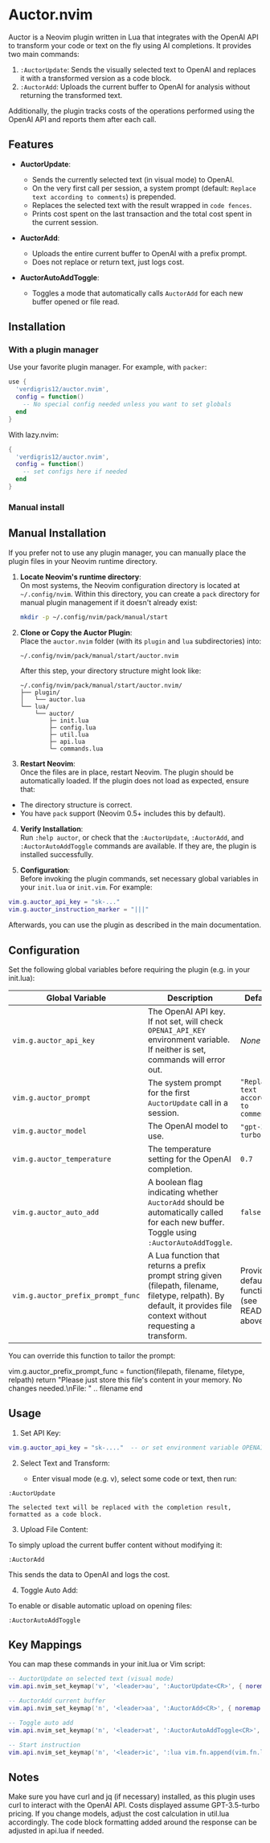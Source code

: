 # Auctor.nvim

Auctor is a Neovim plugin written in Lua that integrates with the OpenAI API to transform your code or text on the fly using AI completions. It provides two main commands:

1. `:AuctorUpdate`: Sends the visually selected text to OpenAI and replaces it with a transformed version as a code block.
2. `:AuctorAdd`: Uploads the current buffer to OpenAI for analysis without returning the transformed text.

Additionally, the plugin tracks costs of the operations performed using the OpenAI API and reports them after each call.

## Features

- **AuctorUpdate**:
  - Sends the currently selected text (in visual mode) to OpenAI.
  - On the very first call per session, a system prompt (default: `Replace text according to comments`) is prepended.
  - Replaces the selected text with the result wrapped in ``` code fences ```.
  - Prints cost spent on the last transaction and the total cost spent in the current session.

- **AuctorAdd**:
  - Uploads the entire current buffer to OpenAI with a prefix prompt.
  - Does not replace or return text, just logs cost.
  
- **AuctorAutoAddToggle**:
  - Toggles a mode that automatically calls `AuctorAdd` for each new buffer opened or file read.

## Installation

### With a plugin manager 

Use your favorite plugin manager. For example, with `packer`:

```lua
use {
  'verdigris12/auctor.nvim',
  config = function()
    -- No special config needed unless you want to set globals
  end
}
```

With lazy.nvim:

```lua
{
  'verdigris12/auctor.nvim',
  config = function()
    -- set configs here if needed
  end
}
```

### Manual install

## Manual Installation

If you prefer not to use any plugin manager, you can manually place the plugin files in your Neovim runtime directory.

1. **Locate Neovim's runtime directory**:  
   On most systems, the Neovim configuration directory is located at `~/.config/nvim`. Within this directory, you can create a `pack` directory for manual plugin management if it doesn't already exist:
   ```bash
   mkdir -p ~/.config/nvim/pack/manual/start
   ```

2. **Clone or Copy the Auctor Plugin**:  
   Place the `auctor.nvim` folder (with its `plugin` and `lua` subdirectories) into:
   ```bash
   ~/.config/nvim/pack/manual/start/auctor.nvim
   ```

   After this step, your directory structure might look like:
   ```
   ~/.config/nvim/pack/manual/start/auctor.nvim/ 
   ├── plugin/ 
   │   └── auctor.lua 
   └── lua/ 
       └── auctor/ 
           ├─ init.lua 
           ├─ config.lua 
           ├─ util.lua 
           ├─ api.lua 
           └─ commands.lua
   ```

3. **Restart Neovim**:  
Once the files are in place, restart Neovim. The plugin should be automatically loaded. If the plugin does not load as expected, ensure that:
- The directory structure is correct.
- You have `pack` support (Neovim 0.5+ includes this by default).

4. **Verify Installation**:  
Run `:help auctor`, or check that the `:AuctorUpdate`, `:AuctorAdd`, and `:AuctorAutoAddToggle` commands are available. If they are, the plugin is installed successfully.

5. **Configuration**:  
Before invoking the plugin commands, set necessary global variables in your `init.lua` or `init.vim`. For example:
```lua
vim.g.auctor_api_key = "sk-..."
vim.g.auctor_instruction_marker = "|||"
```
Afterwards, you can use the plugin as described in the main documentation.

## Configuration

Set the following global variables before requiring the plugin (e.g. in your init.lua):

| Global Variable                  | Description                                                                                                                                                          | Default                                      |
|----------------------------------|----------------------------------------------------------------------------------------------------------------------------------------------------------------------|----------------------------------------------|
| `vim.g.auctor_api_key`           | The OpenAI API key. If not set, will check `OPENAI_API_KEY` environment variable. If neither is set, commands will error out.                                          | *None*                                       |
| `vim.g.auctor_prompt`            | The system prompt for the first `AuctorUpdate` call in a session.                                                                                                     | `"Replace text according to comments"`       |
| `vim.g.auctor_model`             | The OpenAI model to use.                                                                                                                                             | `"gpt-3.5-turbo"`                            |
| `vim.g.auctor_temperature`       | The temperature setting for the OpenAI completion.                                                                                                                   | `0.7`                                        |
| `vim.g.auctor_auto_add`          | A boolean flag indicating whether `AuctorAdd` should be automatically called for each new buffer. Toggle using `:AuctorAutoAddToggle`.                                | `false`                                      |
| `vim.g.auctor_prefix_prompt_func`| A Lua function that returns a prefix prompt string given (filepath, filename, filetype, relpath). By default, it provides file context without requesting a transform. | Provided default function (see README above) |

You can override this function to tailor the prompt:

vim.g.auctor_prefix_prompt_func = function(filepath, filename, filetype, relpath)
  return "Please just store this file's content in your memory. No changes needed.\nFile: " .. filename
end

## Usage

1. Set API Key:

```lua
vim.g.auctor_api_key = "sk-...."  -- or set environment variable OPENAI_API_KEY
```

2. Select Text and Transform:

   * Enter visual mode (e.g. v), select some code or text, then run:

```
:AuctorUpdate
```

    The selected text will be replaced with the completion result, formatted as a code block.

3. Upload File Content:

To simply upload the current buffer content without modifying it:
```
:AuctorAdd
```
This sends the data to OpenAI and logs the cost.

4. Toggle Auto Add:

To enable or disable automatic upload on opening files:
```
:AuctorAutoAddToggle
```

## Key Mappings

You can map these commands in your init.lua or Vim script:

``` lua
-- AuctorUpdate on selected text (visual mode)
vim.api.nvim_set_keymap('v', '<leader>au', ':AuctorUpdate<CR>', { noremap = true, silent = true })

-- AuctorAdd current buffer
vim.api.nvim_set_keymap('n', '<leader>aa', ':AuctorAdd<CR>', { noremap = true, silent = true })

-- Toggle auto add
vim.api.nvim_set_keymap('n', '<leader>at', ':AuctorAutoAddToggle<CR>', { noremap = true, silent = true })

-- Start instruction
vim.api.nvim_set_keymap('n', '<leader>ic', ':lua vim.fn.append(vim.fn.line("."), vim.g.auctor_instruction_marker .. " ")<CR>jA', { noremap = true, silent = true })
```

## Notes

Make sure you have curl and jq (if necessary) installed, as this plugin uses curl to interact with the OpenAI API.
Costs displayed assume GPT-3.5-turbo pricing. If you change models, adjust the cost calculation in util.lua accordingly.
The code block formatting added around the response can be adjusted in api.lua if needed.
